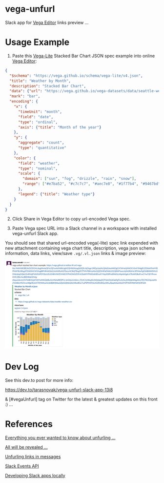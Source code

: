 # vega-unfurl
Slack app for [Vega Editor](https://vega.github.io/editor) links preview ...

# Usage Example

1. Paste this [Vega-Lite](https://vega.github.io/vega-lite/) 
Stacked Bar Chart JSON spec example into online [Vega Editor](https://vega.github.io/editor):

```json
{
  "$schema": "https://vega.github.io/schema/vega-lite/v4.json",
  "title": "Weather by Month",
  "description": "Stacked Bar Chart",
  "data": {"url": "https://vega.github.io/vega-datasets/data/seattle-weather.csv"},
  "mark": "bar",
  "encoding": {
    "x": {
      "timeUnit": "month",
      "field": "date",
      "type": "ordinal",
      "axis": {"title": "Month of the year"}
    },
    "y": {
      "aggregate": "count",
      "type": "quantitative"
    },
    "color": {
      "field": "weather",
      "type": "nominal",
      "scale": {
        "domain": ["sun", "fog", "drizzle", "rain", "snow"],
        "range": ["#e7ba52", "#c7c7c7", "#aec7e8", "#1f77b4", "#9467bd"]
      },
      "legend": {"title": "Weather type"}
    }
  }
}
```

2. Click Share in Vega Editor to copy url-encoded Vega spec.

3. Paste Vega spec URL into a Slack channel in a workspace with installed vega-unfurl Slack app.

You should see that shared url-encoded vega(-lite) spec link expended with new attachment containing vega chart title, description, vega json schema information, data links, view/save `.vg/.vl.json` links & image preview:

![Vega Unfurl Example](https://github.com/RandomFractals/vega-unfurl/blob/master/images/vega-unfurl-example.png?raw=true 
 "Vega Unfurl Example")

# Dev Log

See this dev.to post for more info:

https://dev.to/tarasnovak/vega-unfurl-slack-app-13i8

& [#vegaUnfurl] tag on Twitter for the latest & greatest updates on this front :) ...

# References

[Everything you ever wanted to know about unfurling ...](https://medium.com/slack-developer-blog/everything-you-ever-wanted-to-know-about-unfurling-but-were-afraid-to-ask-or-how-to-make-your-e64b4bb9254)

[All will be revealed ...](https://medium.com/slack-developer-blog/all-will-be-revealed-ebcad7c531f0)

[Unfurling links in messages](https://api.slack.com/docs/message-link-unfurling)

[Slack Events API](https://slack.dev/node-slack-sdk/events-api)

[Developing Slack apps locally](https://slack.dev/node-slack-sdk/tutorials/local-development)
